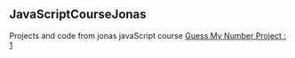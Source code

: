 ## JavaScriptCourseJonas
Projects and code from jonas javaScript course
[Guess My Number Project : 1](https://candede-inc.github.io/JavaScriptCourseJonas/guessMyNumber)
